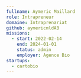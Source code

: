 ```yaml
---
fullname: Aymeric Maillard
role: Intrapreneur
domaine: Intraprenariat
github: aymericmldAB
missions:
  - start: 2022-02-14
    end: 2024-01-01
    status: admin
    employer: Agence Bio
startups:
  - cartobio
---
```


